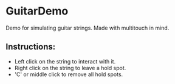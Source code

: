 # GuitarDemo
Demo for simulating guitar strings. Made with multitouch in mind.
## Instructions:
- Left click on the string to interact with it.
- Right click on the string to leave a hold spot.
- 'C' or middle click to remove all hold spots.
